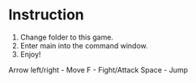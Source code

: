 # Instruction
1. Change folder to this game.
2. Enter main into the command window.
3. Enjoy!

Arrow left/right - Move
F - Fight/Attack
Space - Jump
